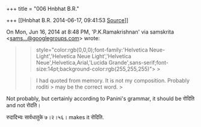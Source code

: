 +++
title = "006 Hnbhat B.R."

+++
[[Hnbhat B.R.	2014-06-17, 09:41:53 [Source](https://groups.google.com/g/samskrita/c/mt8JdVQ2PFs)]]



On Mon, Jun 16, 2014 at 8:48 PM, 'P.K.Ramakrishnan' via samskrita \<[sams...@googlegroups.com]()\> wrote:  

> 
> >  style="color:rgb(0,0,0);font-family:'Helvetica Neue-Light','Helvetica Neue Light','Helvetica Neue',Helvetica,Arial,'Lucida Grande',sans-serif;font-size:14pt;background-color:rgb(255,255,255)"> >
> 
> > I had quoted from memory. It is not my composition. Probably roditi > may be the correct word. >
> 
> > 
> > 
> > 
> > 
> > 
> > 
> > 

  

Not probably, but certainly according to Panini's grammar, it should be रोदिति and not रोदति।

  

रुदादिभ्यः सार्वधातुके ७।२।५६। makes it रोदिति. 

